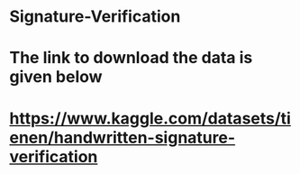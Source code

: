 # Signature-Verification
# The link to download the data is given below
# https://www.kaggle.com/datasets/tienen/handwritten-signature-verification
